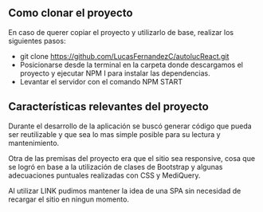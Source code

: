 ## Como clonar el proyecto

En caso de querer copiar el proyecto y utilizarlo de base, realizar los siguientes pasos:

- git clone https://github.com/LucasFernandezC/autolucReact.git
- Posicionarse desde la terminal en la carpeta donde descargamos el proyecto y ejecutar NPM I para instalar las dependencias.
- Levantar el servidor con el comando NPM START

## Características relevantes del proyecto

Durante el desarrollo de la aplicación se buscó generar código que pueda ser reutilizable y que sea lo mas simple posible para su lectura y mantenimiento.

Otra de las premisas del proyecto era que el sitio sea responsive, cosa que se logró en base a la utilización de clases de Bootstrap y algunas adecuaciones puntuales realizadas con CSS y MediQuery.

Al utilizar LINK pudimos mantener la idea de una SPA sin necesidad de recargar el sitio en ningun momento.
